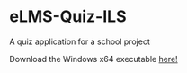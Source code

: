 # eLMS-Quiz-ILS

A quiz application for a school project

Download the Windows x64 executable [here!](https://stamariasti-my.sharepoint.com/personal/olaivar_243017_stamaria_sti_edu_ph/_layouts/15/onedrive.aspx?id=%2Fpersonal%2Folaivar%5F243017%5Fstamaria%5Fsti%5Fedu%5Fph%2FDocuments%2FeLMSQuizILS%2Eexe&parent=%2Fpersonal%2Folaivar%5F243017%5Fstamaria%5Fsti%5Fedu%5Fph%2FDocuments&ga=1)

